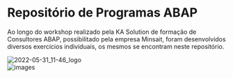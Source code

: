 <h1>Repositório de Programas ABAP</h1>

<p>Ao longo do workshop realizado pela KA Solution de formação de Consultores ABAP, possibilitado pela empresa Minsait, foram desenvolvidos diversos exercícios individuais, os mesmos se encontram neste repositório.</p>

![2022-05-31_11-46_logo](https://user-images.githubusercontent.com/93271677/194602142-0c1c2091-772f-48e2-a69a-d16465d14e15.png)
<br>
![images](https://user-images.githubusercontent.com/93271677/194602132-d1780ee3-177a-442a-93b4-8e46b9815ed8.png)

